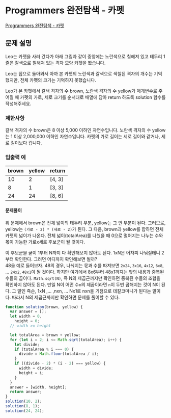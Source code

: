 # Programmers 완전탐색 - 카펫

[Programmers 완전탐색 - 카펫](https://school.programmers.co.kr/learn/courses/30/lessons/42842)

## 문제 설명

Leo는 카펫을 사러 갔다가 아래 그림과 같이 중앙에는 노란색으로 칠해져 있고 테두리 1줄은 갈색으로 칠해져 있는 격자 모양 카펫을 봤습니다.

Leo는 집으로 돌아와서 아까 본 카펫의 노란색과 갈색으로 색칠된 격자의 개수는 기억했지만, 전체 카펫의 크기는 기억하지 못했습니다.

Leo가 본 카펫에서 갈색 격자의 수 brown, 노란색 격자의 수 yellow가 매개변수로 주어질 때 카펫의 가로, 세로 크기를 순서대로 배열에 담아 return 하도록 solution 함수를 작성해주세요.

### 제한사항

갈색 격자의 수 brown은 8 이상 5,000 이하인 자연수입니다.
노란색 격자의 수 yellow는 1 이상 2,000,000 이하인 자연수입니다.
카펫의 가로 길이는 세로 길이와 같거나, 세로 길이보다 깁니다.

### 입출력 예

| brown | yellow | return |
| ----- | ------ | ------ |
| 10    | 2      | [4, 3] |
| 8     | 1      | [3, 3] |
| 24    | 24     | [8, 6] |

#### 문제풀이

위 문제에서 brown은 전체 넓이의 테두리 부분, yellow는 그 안 부분이 된다. 그러므로, yellow는 `(가로 - 2) * (세로 - 2)`가 된다.
그 다음, brown과 yellow를 합하면 전체 카펫의 넓이가 나온다. 전체 넓이(totalArea)를 나눴을 때 0으로 떨어지는 나누는 수와 몫이 가능한 가로x세로 후보군이 될 것이다.

이 후보군을 굳이 1부터 N까지 다 확인해보지 않아도 된다. 1xN은 어차피 나눠질테니 2부터 확인한다. 그러면 어디까지 확인해보면 될까?  
48을 예로 들어보자. 48의 경우, 나눠지는 몫과 수를 따져보면 `2x24`, `3x16`, `4x12`, `6x8`, ... `24x2`, `48x1`이 될 것이다. 하지만 여기에서 8x6부터 48x1까지는 앞의 내용과 중복된 수들의 곱이다. `Math.sqrt(N)`, 즉 N의 제곱근까지만 확인하면 중복된 수들의 조합을 확인하지 않아도 된다. 만일 N이 어떤 수`n`의 제곱이라면 `n`이 두번 곱해지는 것이 N이 된다. 그 말인 즉슨, 1xN ,... ,nxn, ... Nx1로 nxn을 기점으로 데칼코마니가 된다는 말이다. 따라서 N의 제곱근까지만 확인하면 문제를 풀이할 수 있다.

```js
function solution(brown, yellow) {
  var answer = [];
  let width = 0,
    height = 0;
  // width >= height

  let totalArea = brown + yellow;
  for (let i = 2; i <= Math.sqrt(totalArea); i++) {
    let divide;
    if (totalArea % i === 0) {
      divide = Math.floor(totalArea / i);
    }
    if ((divide - 2) * (i - 2) === yellow) {
      width = divide;
      height = i;
    }
  }
  answer = [width, height];
  return answer;
}
solution(10, 2);
solution(8, 1);
solution(24, 24);
```
